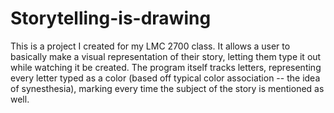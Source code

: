 # Storytelling-is-drawing

This is a project I created for my LMC 2700 class. It allows a user to basically make a visual representation of their story,
letting them type it out while watching it be created. The program itself tracks letters, representing every letter typed as a color
(based off typical color association -- the idea of synesthesia), marking every time the subject of the story is mentioned as well. 
